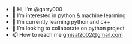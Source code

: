 - 👋 Hi, I’m @garry000
- 👀 I’m interested in python & machine learming
- 🌱 I’m currently learning python and c++
- 💞️ I’m looking to collaborate on python project
- 📫 How to reach me gmisal2002@gmail.com

<!---
72727272727/72727272727 is a ✨ special ✨ repository because its `README.md` (this file) appears on your GitHub profile.
You can click the Preview link to take a look at your changes.
--->

